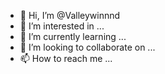 - 👋 Hi, I’m @Valleywinnnd
- 👀 I’m interested in ...
- 🌱 I’m currently learning ...
- 💞️ I’m looking to collaborate on ...
- 📫 How to reach me ...

<!---
Valleywinnnd/Valleywinnnd is a ✨ special ✨ repository because its `README.md` (this file) appears on your GitHub profile.
You can click the Preview link to take a look at your changes.
--->
